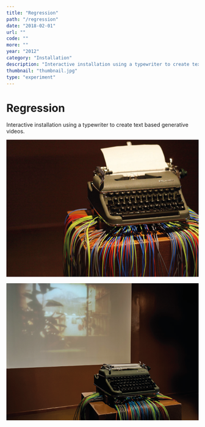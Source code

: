 ```yaml
---
title: "Regression"
path: "/regression"
date: "2018-02-01"
url: ""
code: ""
more: ""
year: "2012"
category: "Installation"
description: "Interactive installation using a typewriter to create text based generative videos"
thumbnail: "thumbnail.jpg"
type: "experiment"
---
```


# Regression

Interactive installation using a typewriter to create text based generative videos.

<!-- <div class="videoWrapper">
  <iframe src="https://player.vimeo.com/video/47217289" frameborder="0" webkitallowfullscreen mozallowfullscreen allowfullscreen></iframe>
</div> -->


![regression](./01.png)

![regression demo](./02.png)
